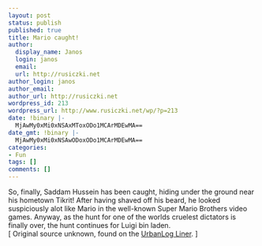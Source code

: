 ```yaml
---
layout: post
status: publish
published: true
title: Mario caught!
author:
  display_name: Janos
  login: janos
  email: 
  url: http://rusiczki.net
author_login: janos
author_email: 
author_url: http://rusiczki.net
wordpress_id: 213
wordpress_url: http://www.rusiczki.net/wp/?p=213
date: !binary |-
  MjAwMy0xMi0xNSAxMToxODo1MCArMDEwMA==
date_gmt: !binary |-
  MjAwMy0xMi0xNSAwODoxODo1MCArMDEwMA==
categories:
- Fun
tags: []
comments: []
---
```

<p>So, finally, Saddam Hussein has been caught, hiding under the ground near his hometown Tikrit! After having shaved off his beard, he looked suspiciously alot like Mario in the well-known Super Mario Brothers video games. Anyway, as the hunt for one of the worlds cruelest dictators is finally over, the hunt continues for Luigi bin laden.<br />
[ Original source unknown, found on the <a title="UrbanLog Liner" href="http://mabento.project-psy.com/ulog/">UrbanLog Liner</a>. ]</p>
